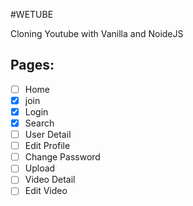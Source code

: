 #WETUBE

Cloning Youtube with Vanilla and NoideJS

## Pages:

- [ ] Home
- [x] join
- [x] Login
- [x] Search
- [ ] User Detail
- [ ] Edit Profile
- [ ] Change Password
- [ ] Upload
- [ ] Video Detail
- [ ] Edit Video
